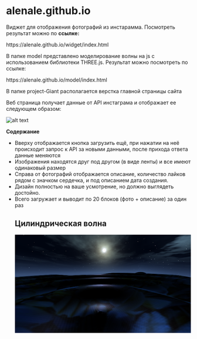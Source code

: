 # alenale.github.io
Виджет для отображения фотографий из инстарамма. Посмотреть результат можно по <strong>ссылке:</strong> 
<p> https://alenale.github.io/widget/index.html </p>
<p> В папке model представлено моделирование волны на js с использованием библиотеки THREE.js. Результат можно посмотреть по ссылке:</p>
<p> https://alenale.github.io/model/index.html</p>
<p> В папке project-Giant располагается верстка главной страницы сайта </p>

<p>Веб страница получает данные от API инстаграма и отображает ее следующем образом:</p>

![alt text](https://alenale.github.io/img/image_1.jpg)
  
  <strong>Содержание</strong>
<ul>	
  <li>Вверху отображается кнопка загрузить ещё, при нажатии на неё происходит запрос к API за новыми данными, после прихода ответа данные меняются</li>
  <li>Изображения находятся друг под другом (в виде ленты) и все имеют одинаковый размер</li>
  <li>Справа от фотографий отображается описание, количество лайков рядом с значком сердечка, и под описанием дата создания.</li>
  <li>Дизайн полностью на ваше усмотрение, но должно выглядеть достойно.</li>
  <li>Всего загружает и выводит по 20 блоков (фото + описание) за один раз</li>
  
  <h2>Цилиндрическая волна</h2>
  
  ![alt text](https://github.com/Alenale/alenale.github.io/blob/master/model/img/2018-02-11_16-55-17.png)

